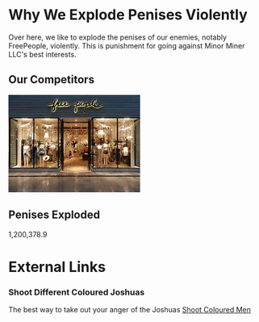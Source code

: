 # Why We Explode Penises Violently
Over here, we like to explode the penises of our enemies, notably FreePeople, violently. This is punishment for going against Minor Miner LLC's best interests.

## Our Competitors
![](download.jpg)

## Penises Exploded
1,200,378.9

# External Links
### Shoot Different Coloured Joshuas
The best way to take out your anger of the Joshuas
[Shoot Coloured Men](https://blended-mann.github.io/Shoot-Different-Coloured-Joshuas/)
